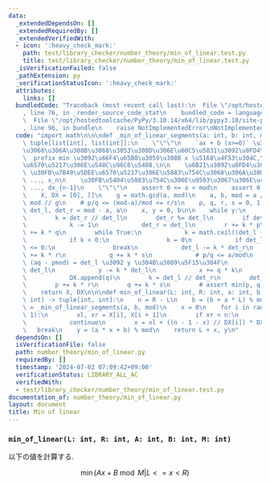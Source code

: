 ```yaml
---
data:
  _extendedDependsOn: []
  _extendedRequiredBy: []
  _extendedVerifiedWith:
  - icon: ':heavy_check_mark:'
    path: test/library_checker/number_theory/min_of_linear.test.py
    title: test/library_checker/number_theory/min_of_linear.test.py
  _isVerificationFailed: false
  _pathExtension: py
  _verificationStatusIcon: ':heavy_check_mark:'
  attributes:
    links: []
  bundledCode: "Traceback (most recent call last):\n  File \"/opt/hostedtoolcache/PyPy/3.10.14/x64/lib/pypy3.10/site-packages/onlinejudge_verify/documentation/build.py\"\
    , line 76, in _render_source_code_stat\n    bundled_code = language.bundle(\n\
    \  File \"/opt/hostedtoolcache/PyPy/3.10.14/x64/lib/pypy3.10/site-packages/onlinejudge_verify/languages/python.py\"\
    , line 96, in bundle\n    raise NotImplementedError\nNotImplementedError\n"
  code: "import math\n\n\ndef _min_of_linear_segments(a: int, b: int, mod: int) ->\
    \ tuple[list[int], list[int]]:\n    \"\"\"\n    `ax + b (x>=0)` \u304C\u6700\u5C0F\
    \u3068\u306A\u308B\u3068\u3053\u308D\u306E\u60C5\u5831\u3092\u8FD4\u3059.\n  \
    \  prefix min \u3092\u66F4\u65B0\u3059\u308B x \u5168\u4F53\u304C,\u7B49\u5DEE\
    \u6570\u5217\u306E\u548C\u96C6\u5408.\n\n    \u6B21\u3092\u8FD4\u3059:\n\n   \
    \ \u30FB\u7B49\u5DEE\u6570\u5217\u306E\u5883\u754C\u3068\u306A\u308B x_0, x_1,\
    \ ..., x_n\n    \u30FB\u5404\u5883\u754C\u306E\u9593\u3067\u306E\u4EA4\u5DEE dx_0,\
    \ ..., dx_{n-1}\n    \"\"\"\n    assert 0 <= a < mod\n    assert 0 <= b < mod\n\
    \    X, DX = [0], []\n    g = math.gcd(a, mod)\n    a, b, mod = a // g, b // g,\
    \ mod // g\n    # p/q <= (mod-a)/mod <= r/s\n    p, q, r, s = 0, 1, 1, 1\n   \
    \ det_l, det_r = mod - a, a\n    x, y = 0, b\n\n    while y:\n        # upd r/s\n\
    \        k = det_r // det_l\n        det_r %= det_l\n        if det_r == 0:\n\
    \            k -= 1\n            det_r = det_l\n        r += k * p\n        s\
    \ += k * q\n        while True:\n            k = math.ceil((det_l - y) / det_r)\n\
    \            if k < 0:\n                k = 0\n            if det_l - k * det_r\
    \ <= 0:\n                break\n            det_l -= k * det_r\n            p\
    \ += k * r\n            q += k * s\n            # p/q <= a/mod\n            #\
    \ (aq - pmod) = det_l \u3092 y \u304B\u3089\u5F15\u304F\n            k = y //\
    \ det_l\n            y -= k * det_l\n            x += q * k\n            X.append(x)\n\
    \            DX.append(q)\n        k = det_l // det_r\n        det_l -= k * det_r\n\
    \        p += k * r\n        q += k * s\n        # assert min(p, q, r, s) >= 0\n\
    \    return X, DX\n\n\ndef min_of_linear(L: int, R: int, a: int, b: int, mod:\
    \ int) -> tuple[int, int]:\n    n = R - L\n    b = (b + a * L) % mod\n    X, DX\
    \ = _min_of_linear_segments(a, b, mod)\n    x = 0\n    for i in range(len(X) -\
    \ 1):\n        xl, xr = X[i], X[i + 1]\n        if xr < n:\n            x = xr\n\
    \            continue\n        x = xl + ((n - 1 - x) // DX[i]) * DX[i]\n     \
    \   break\n    y = (a * x + b) % mod\n    return L + x, y\n"
  dependsOn: []
  isVerificationFile: false
  path: number_theory/min_of_linear.py
  requiredBy: []
  timestamp: '2024-07-02 07:09:42+09:00'
  verificationStatus: LIBRARY_ALL_AC
  verifiedWith:
  - test/library_checker/number_theory/min_of_linear.test.py
documentation_of: number_theory/min_of_linear.py
layout: document
title: Min of linear
---
```


### `min_of_linear(L: int, R: int, A: int, B: int, M: int)`

以下の値を計算する.

$$\min(Ax+B\bmod M | L <= x < R )$$
